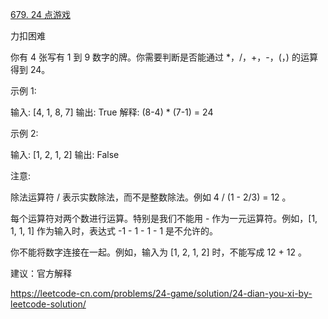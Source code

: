 [679. 24 点游戏](https://leetcode-cn.com/problems/24-game/)



力扣困难



你有 4 张写有 1 到 9 数字的牌。你需要判断是否能通过 *，/，+，-，(，) 的运算得到 24。



示例 1:

输入: [4, 1, 8, 7]
输出: True
解释: (8-4) * (7-1) = 24



示例 2:

输入: [1, 2, 1, 2]
输出: False



注意:

除法运算符 / 表示实数除法，而不是整数除法。例如 4 / (1 - 2/3) = 12 。

每个运算符对两个数进行运算。特别是我们不能用 - 作为一元运算符。例如，[1, 1, 1, 1] 作为输入时，表达式 -1 - 1 - 1 - 1 是不允许的。

你不能将数字连接在一起。例如，输入为 [1, 2, 1, 2] 时，不能写成 12 + 12 。





建议：官方解释

https://leetcode-cn.com/problems/24-game/solution/24-dian-you-xi-by-leetcode-solution/

